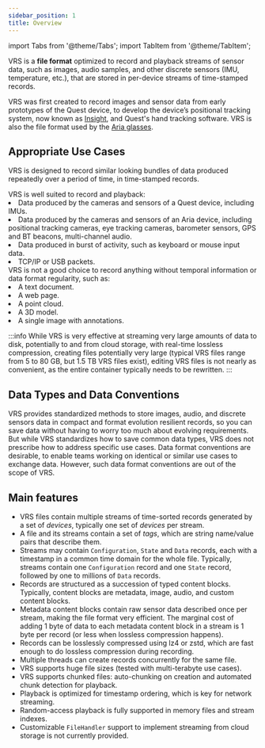 ```yaml
---
sidebar_position: 1
title: Overview
---
```


import Tabs from '@theme/Tabs';
import TabItem from '@theme/TabItem';

VRS is a **file format** optimized to record and playback streams of sensor data, such as images, audio samples, and other discrete sensors (IMU, temperature, etc.), that are stored in per-device streams of time-stamped records.

VRS was first created to record images and sensor data from early prototypes of the Quest device, to develop the device’s positional tracking system, now known as [Insight](https://ai.facebook.com/blog/powered-by-ai-oculus-insight/), and Quest's hand tracking software. VRS is also the file format used by the [Aria glasses](https://about.facebook.com/realitylabs/projectaria/).

## Appropriate Use Cases

VRS is designed to record similar looking bundles of data produced repeatedly over a period of time, in time-stamped records.

<Tabs>

  <TabItem value="good_cases" label="Valid Use Cases" default>
VRS is well suited to record and playback:
<li>Data produced by the cameras and sensors of a Quest device, including IMUs.</li>
<li>Data produced by the cameras and sensors of an Aria device, including positional tracking cameras, eye tracking cameras, barometer sensors, GPS and BT beacons, multi-channel audio.</li>
<li>Data produced in burst of activity, such as keyboard or mouse input data.</li>
<li>TCP/IP or USB packets.</li>
  </TabItem>

  <TabItem value="bad_cases" label="Invalid Use Cases">
VRS is not a good choice to record anything without temporal information or data format regularity, such as:
<li>A text document.</li>
<li>A web page.</li>
<li>A point cloud.</li>
<li>A 3D model.</li>
<li>A single image with annotations.</li>
  </TabItem>

</Tabs>

:::info
While VRS is very effective at streaming very large amounts of data to disk, potentially to and from cloud storage, with real-time lossless compression, creating files potentially very large (typical VRS files range from 5 to 80 GB, but 1.5 TB VRS files exist), editing VRS files is not nearly as convenient, as the entire container typically needs to be rewritten.
:::

## Data Types and Data Conventions

VRS provides standardized methods to store images, audio, and discrete sensors data in compact and format evolution resilient records, so you can save data without having to worry too much about evolving requirements. But while VRS standardizes how to save common data types, VRS does not prescribe how to address specific use cases. Data format conventions are desirable, to enable teams working on identical or similar use cases to exchange data. However, such data format conventions are out of the scope of VRS.

## Main features
* VRS files contain multiple streams of time-sorted records generated by a set of *devices*, typically one set of *devices* per stream.
* A file and its streams contain a set of *tags*, which are string name/value pairs that describe them.
* Streams may contain `Configuration`, `State` and `Data` records, each with a timestamp in a common time domain for the whole file.
Typically, streams contain one `Configuration` record and one `State` record, followed by one to millions of `Data` records.
* Records are structured as a succession of typed content blocks.
Typically, content blocks are metadata, image, audio, and custom content blocks.
* Metadata content blocks contain raw sensor data described once per stream, making the file format very efficient. The marginal cost of adding 1 byte of data to each metadata content block in a stream is 1 byte per record (or less when lossless compression happens).
* Records can be losslessly compressed using lz4 or zstd, which are fast enough to do lossless compression during recording.
* Multiple threads can create records concurrently for the same file.
* VRS supports huge file sizes (tested with multi-terabyte use cases).
* VRS supports chunked files: auto-chunking on creation and automated chunk detection for playback.
* Playback is optimized for timestamp ordering, which is key for network streaming.
* Random-access playback is fully supported in memory files and stream indexes.
* Customizable `FileHandler` support to implement streaming from cloud storage is not currently provided.
